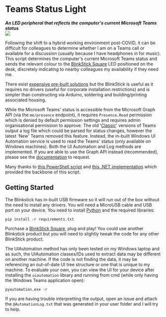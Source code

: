 # Teams Status Light
***An LED peripheral that reflects the computer's current Microsoft Teams status***  
![](https://img.shields.io/badge/version-1.0.0-green)

Following the shift to a hybrid working environment post-COVID, it can be difficult for colleagues to determine whether I am on a Teams call or available for a discussion (usually because I have headphones in for music). This script determines the computer's current Microsoft Teams status and sends the relevant colour to the [BlinkStick Square](https://www.blinkstick.com/products/blinkstick-square) LED positioned on the desk, discretely indicating to nearby colleagues my availability if they need me.

There exist [expensive pre-built solutions](https://embrava.com/pages/microsoft-teams-busy-light) but the BlinkStick is useful as it requires no drivers (useful for corporate installation restrictions) and is simpler than constructing via Arduino, soldering and building/printing associated housing.

While the Microsoft Teams' status is accessible from the Microsoft Graph API (via the `me/presence` endpoint), it requires `Presence.Read` permission which is denied by default permission settings and requires admin organisational permission to approve. The old '[Classic](https://learn.microsoft.com/en-us/officeupdates/teams-app-versioning)' versions of Teams output a log file which could be parsed for status changes, however the latest 'New' Teams removed this feature. Instead, the in-built Windows UI Automation service is used to read the Teams' status (only available on Windows machines). Both the UI Automation and Log methods are implemented. If you are able to use the Graph API instead (recommended), please see the [documentation](https://learn.microsoft.com/en-us/graph/api/presence-get?view=graph-rest-1.0&tabs=http) to request.

Many thanks to [this PowerShell script](https://github.com/AntoineGS/TeamsStatusV2) and [this .NET implementation](https://github.com/miscalencu/OnlineStatusLight) which provided the backbone of this script.

## Getting Started
The Blinkstick has in-built USB firmware so it will run out of the box without the need to install any drivers. You will need a MicroUSB cable and USB port on your device. You need to install [Python](https://www.python.org/) and the required libraries:

```
pip install -r requirements.txt
```

Purchase a [BlinkStick Square](https://www.blinkstick.com/products/blinkstick-square), plug and play! You could use another Blinkstick product but you will need to slightly tweak the code for any other BlinkStick product.

The UIAutomation method has only been tested on my Windows laptop and as such, the UIAutomation classes/IDs used to extract data may be different on another machine. If the code is not finding the data, it may be referencing an out-of-date UI tree structure or one that is unique to my machine. To evaluate your own, you can view the UI for your device after installing the `uiautomation` library and running from cmd (while only having the Windows Teams application open):

```
pyautomation.exe -r
```

If you are having trouble interpretting the output, open an issue and attach the `@AutomationLog.txt` that was generated in your user folder and I will try to help.
